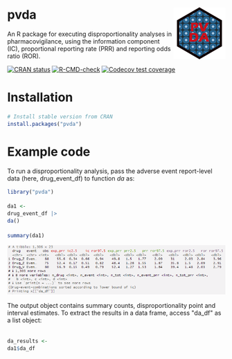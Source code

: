 # pvda <a href="https://oskargauffin.github.io/pvda/"><img src="man/figures/logo.png" align="right" height="120" alt="pvda website" /></a>

An R package for executing disproportionality analyses in pharmacovigilance, using the information component (IC), proportional reporting rate (PRR) and reporting odds ratio (ROR). 

<!-- badges: start -->
[![CRAN status](https://www.r-pkg.org/badges/version/pvda)](https://CRAN.R-project.org/package=pvda)
[![R-CMD-check](https://github.com/OskarGauffin/pvda/actions/workflows/R-CMD-check.yaml/badge.svg)](https://github.com/OskarGauffin/pvda/actions/workflows/R-CMD-check.yaml)
[![Codecov test coverage](https://codecov.io/gh/OskarGauffin/pvda/branch/main/graph/badge.svg)](https://app.codecov.io/gh/OskarGauffin/pvda?branch=main)
<!-- badges: end -->

# Installation

``` r
# Install stable version from CRAN 
install.packages("pvda")
```

# Example code
To run a disproportionality analysis, pass the adverse event report-level data (here, drug_event_df) to function *da* as:

``` r
library("pvda")

da1 <- 
drug_event_df |> 
da()

summary(da1)
```

![Summary console output](reference/figures/print_console_printout.png)

The output object contains summary counts, disproportionality point and interval estimates. To extract the results in a data frame, access "da_df" as a list object:

``` r

da_results <- 
da1$da_df
```




